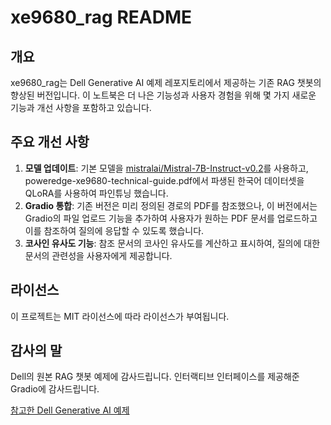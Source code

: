 # xe9680_rag README

## 개요

xe9680_rag는 Dell Generative AI 예제 레포지토리에서 제공하는 기존 RAG 챗봇의 향상된 버전입니다. 이 노트북은 더 나은 기능성과 사용자 경험을 위해 몇 가지 새로운 기능과 개선 사항을 포함하고 있습니다.

## 주요 개선 사항

1. **모델 업데이트**: 기본 모델을 [mistralai/Mistral-7B-Instruct-v0.2](https://huggingface.co/mistralai/Mistral-7B-Instruct-v0.2)를 사용하고, poweredge-xe9680-technical-guide.pdf에서 파생된 한국어 데이터셋을 QLoRA를 사용하여 파인튜닝 했습니다.
2. **Gradio 통합**: 기존 버전은 미리 정의된 경로의 PDF를 참조했으나, 이 버전에서는 Gradio의 파일 업로드 기능을 추가하여 사용자가 원하는 PDF 문서를 업로드하고 이를 참조하여 질의에 응답할 수 있도록 했습니다.
3. **코사인 유사도 기능**: 참조 문서의 코사인 유사도를 계산하고 표시하여, 질의에 대한 문서의 관련성을 사용자에게 제공합니다.


## 라이선스
이 프로젝트는 MIT 라이선스에 따라 라이선스가 부여됩니다.

## 감사의 말
Dell의 원본 RAG 챗봇 예제에 감사드립니다.   인터랙티브 인터페이스를 제공해준 Gradio에 감사드립니다.

[참고한 Dell Generative AI 예제](https://github.com/dell-examples/generative-ai/blob/main/RAG-chatbot-multiformat/rag-chatbot-multiformat-source-tabs.ipynb)
